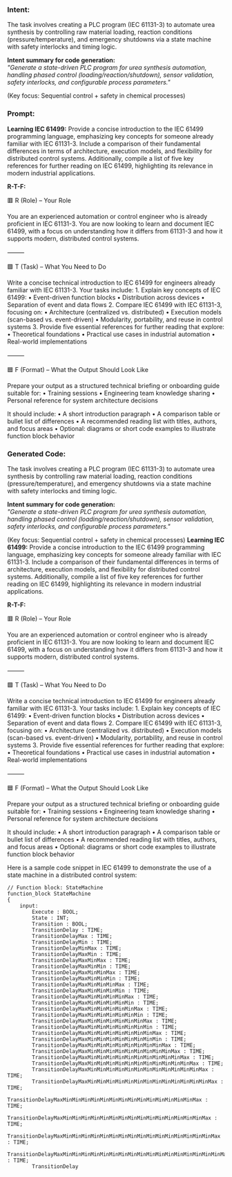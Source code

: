 ### Intent:
The task involves creating a PLC program (IEC 61131-3) to automate urea synthesis by controlling raw material loading, reaction conditions (pressure/temperature), and emergency shutdowns via a state machine with safety interlocks and timing logic.  

**Intent summary for code generation:**  
*"Generate a state-driven PLC program for urea synthesis automation, handling phased control (loading/reaction/shutdown), sensor validation, safety interlocks, and configurable process parameters."*  

(Key focus: Sequential control + safety in chemical processes)

### Prompt:
**Learning IEC 61499:**
Provide a concise introduction to the IEC 61499 programming language, emphasizing key concepts for someone already familiar with IEC 61131-3. Include a comparison of their fundamental differences in terms of architecture, execution models, and flexibility for distributed control systems. Additionally, compile a list of five key references for further reading on IEC 61499, highlighting its relevance in modern industrial applications.

**R-T-F:**

🟥 R (Role) – Your Role

You are an experienced automation or control engineer who is already proficient in IEC 61131-3. You are now looking to learn and document IEC 61499, with a focus on understanding how it differs from 61131-3 and how it supports modern, distributed control systems.

⸻

🟩 T (Task) – What You Need to Do

Write a concise technical introduction to IEC 61499 for engineers already familiar with IEC 61131-3. Your tasks include:
	1.	Explain key concepts of IEC 61499:
	•	Event-driven function blocks
	•	Distribution across devices
	•	Separation of event and data flows
	2.	Compare IEC 61499 with IEC 61131-3, focusing on:
	•	Architecture (centralized vs. distributed)
	•	Execution models (scan-based vs. event-driven)
	•	Modularity, portability, and reuse in control systems
	3.	Provide five essential references for further reading that explore:
	•	Theoretical foundations
	•	Practical use cases in industrial automation
	•	Real-world implementations

⸻

🟦 F (Format) – What the Output Should Look Like

Prepare your output as a structured technical briefing or onboarding guide suitable for:
	•	Training sessions
	•	Engineering team knowledge sharing
	•	Personal reference for system architecture decisions

It should include:
	•	A short introduction paragraph
	•	A comparison table or bullet list of differences
	•	A recommended reading list with titles, authors, and focus areas
	•	Optional: diagrams or short code examples to illustrate function block behavior

### Generated Code:
The task involves creating a PLC program (IEC 61131-3) to automate urea synthesis by controlling raw material loading, reaction conditions (pressure/temperature), and emergency shutdowns via a state machine with safety interlocks and timing logic.  

**Intent summary for code generation:**  
*"Generate a state-driven PLC program for urea synthesis automation, handling phased control (loading/reaction/shutdown), sensor validation, safety interlocks, and configurable process parameters."*  

(Key focus: Sequential control + safety in chemical processes)
**Learning IEC 61499:**
Provide a concise introduction to the IEC 61499 programming language, emphasizing key concepts for someone already familiar with IEC 61131-3. Include a comparison of their fundamental differences in terms of architecture, execution models, and flexibility for distributed control systems. Additionally, compile a list of five key references for further reading on IEC 61499, highlighting its relevance in modern industrial applications.

**R-T-F:**

🟥 R (Role) – Your Role

You are an experienced automation or control engineer who is already proficient in IEC 61131-3. You are now looking to learn and document IEC 61499, with a focus on understanding how it differs from 61131-3 and how it supports modern, distributed control systems.

⸻

🟩 T (Task) – What You Need to Do

Write a concise technical introduction to IEC 61499 for engineers already familiar with IEC 61131-3. Your tasks include:
	1.	Explain key concepts of IEC 61499:
	•	Event-driven function blocks
	•	Distribution across devices
	•	Separation of event and data flows
	2.	Compare IEC 61499 with IEC 61131-3, focusing on:
	•	Architecture (centralized vs. distributed)
	•	Execution models (scan-based vs. event-driven)
	•	Modularity, portability, and reuse in control systems
	3.	Provide five essential references for further reading that explore:
	•	Theoretical foundations
	•	Practical use cases in industrial automation
	•	Real-world implementations

⸻

🟦 F (Format) – What the Output Should Look Like

Prepare your output as a structured technical briefing or onboarding guide suitable for:
	•	Training sessions
	•	Engineering team knowledge sharing
	•	Personal reference for system architecture decisions

It should include:
	•	A short introduction paragraph
	•	A comparison table or bullet list of differences
	•	A recommended reading list with titles, authors, and focus areas
	•	Optional: diagrams or short code examples to illustrate function block behavior

Here is a sample code snippet in IEC 61499 to demonstrate the use of a state machine in a distributed control system:

```
// Function block: StateMachine
function_block StateMachine
{
    input:
        Execute : BOOL;
        State : INT;
        Transition : BOOL;
        TransitionDelay : TIME;
        TransitionDelayMax : TIME;
        TransitionDelayMin : TIME;
        TransitionDelayMinMax : TIME;
        TransitionDelayMaxMin : TIME;
        TransitionDelayMaxMinMax : TIME;
        TransitionDelayMaxMinMin : TIME;
        TransitionDelayMaxMinMinMax : TIME;
        TransitionDelayMaxMinMinMin : TIME;
        TransitionDelayMaxMinMinMinMax : TIME;
        TransitionDelayMaxMinMinMinMin : TIME;
        TransitionDelayMaxMinMinMinMinMax : TIME;
        TransitionDelayMaxMinMinMinMinMin : TIME;
        TransitionDelayMaxMinMinMinMinMinMax : TIME;
        TransitionDelayMaxMinMinMinMinMinMin : TIME;
        TransitionDelayMaxMinMinMinMinMinMinMax : TIME;
        TransitionDelayMaxMinMinMinMinMinMinMin : TIME;
        TransitionDelayMaxMinMinMinMinMinMinMinMax : TIME;
        TransitionDelayMaxMinMinMinMinMinMinMinMin : TIME;
        TransitionDelayMaxMinMinMinMinMinMinMinMinMax : TIME;
        TransitionDelayMaxMinMinMinMinMinMinMinMinMinMax : TIME;
        TransitionDelayMaxMinMinMinMinMinMinMinMinMinMinMax : TIME;
        TransitionDelayMaxMinMinMinMinMinMinMinMinMinMinMinMax : TIME;
        TransitionDelayMaxMinMinMinMinMinMinMinMinMinMinMinMinMax : TIME;
        TransitionDelayMaxMinMinMinMinMinMinMinMinMinMinMinMinMinMax : TIME;
        TransitionDelayMaxMinMinMinMinMinMinMinMinMinMinMinMinMinMinMax : TIME;
        TransitionDelayMaxMinMinMinMinMinMinMinMinMinMinMinMinMinMinMinMax : TIME;
        TransitionDelayMaxMinMinMinMinMinMinMinMinMinMinMinMinMinMinMinMinMax : TIME;
        TransitionDelayMaxMinMinMinMinMinMinMinMinMinMinMinMinMinMinMinMinMinMax : TIME;
        TransitionDelay
